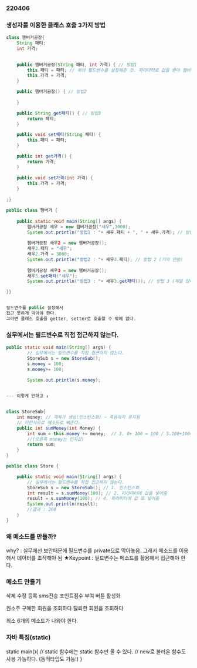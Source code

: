 ### 220406

### 생성자를 이용한 클래스 호출 3가지 방법

```java 
class 햄버거공장{
	String 패티;
	int 가격;
	

	public 햄버거공장(String 패티, int 가격) { // 방법1
		this.패티 = 패티; // 위의 필드변수를 설정해준 것. 파라미터로 값을 받아 햄버거공장 클래스의 필드변수에 값이 들어감
		this.가격 = 가격; 
	}

	public 햄버거공장() { // 방법2
        
	}

	public String get패티() { // 방법3
		return 패티;
	}

	public void set패티(String 패티) {
		this.패티 = 패티;
	}

	public int get가격() {
		return 가격;
	}

	public void set가격(int 가격) {
		this.가격 = 가격;
	}
	
;}

public class 햄버거 {
				
	public static void main(String[] args) {
		햄버거공장 새우 = new 햄버거공장("새우",3000);
		System.out.println("방법1 : "+ 새우.패티 + ", " + 새우.가격); // 방법 1
		
		햄버거공장 새우2 = new 햄버거공장();
		새우2.패티 = "새우";
		새우2.가격 = 3000;
		System.out.println("방법2 : "+ 새우2.패티); // 방법 2 (거의 안씀)
		
		햄버거공장 새우3 = new 햄버거공장();
		새우3.set패티("새우");
		System.out.println("방법3 : "+ 새우3.get패티()); // 방법 3 (제일 많이 사용)

}}


필드변수를 public 설정해서
접근 못하게 막아야 한다.
그러면 클래스 호출을 getter, setter로 호출할 수 밖에 없다.

```

### 실무에서는 필드변수로 직접 접근하지 않는다.
```java
public static void main(String[] args) {
		// 실무에서는 필드변수를 직접 접근하지 않는다.
		StoreSub s = new StoreSub();
		s.money = 100;
		s.money+= 100;
		
		System.out.println(s.money);


--- 이렇게 안하고 ↓


class StoreSub{
	int money; // 객체가 생성(인스턴스화) ~ 죽음까지 유지됨
	// 이런식으로 메소드로 빼준다.
	public int sumMoney(int Money) {
		int sum = this.money += money;  // 3. 0+ 100 = 100 / 5.100+100=200 , sum = 200;
        //(오른쪽 money는 인자값)
        return sum;
	}
}

public class Store {

	public static void main(String[] args) {
		// 실무에서는 필드변수를 직접 접근하지 않는다.
		StoreSub s = new StoreSub(); // 1. 인스턴스화
		int result = s.sumMoney(100); // 2. 파라미터에 값을 넣어줌
		result = s.sumMoney(100); // 4. 파라미터에 값 또 넣어줌 
		System.out.println(result);
        //결과 : 200
	}
}


```
### 왜 메소드를 만들까? 

why? : 실무에선 보안때문에 필드변수를 private으로 막아놓음. 그래서 메소드를 이용해서 데이터를 조작해야 됨
★Keypoint : 필드변수는 메소드를 활용해서 접근해야 한다.


### 메소드 만들기

삭제
수정 
등록
sms전송
포인트점수 부여
버튼 활성화

원소주 구매한 회원을 조회하다
탈퇴한 회원을 조회하다

최소 6개의 메소드가 나와야 한다.


### 자바 특징(static)

static main(){
	// static 함수에는 static 함수만 올 수 있다.
	// new로 불러온 함수도 사용 가능하다. (동적타입도 가능!)
}